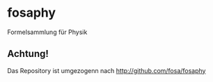 fosaphy
=======

Formelsammlung für Physik

Achtung! 
--------
Das Repository ist umgezogenn nach http://github.com/fosa/fosaphy
